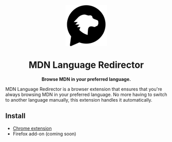 <div align="center">
  <img src="./extension/assets/icon256.png" width="128" height="128" />
  <h1>MDN Language Redirector</h1>
  <p>
    <strong>Browse MDN in your preferred language.</strong>
  </p>
</div>

MDN Language Redirector is a browser extension that ensures that you're always browsing MDN in your preferred language. No more having to switch to another language manually, this extension handles it automatically.

## Install

- [Chrome extension]()
- Firefox add-on (coming soon)
